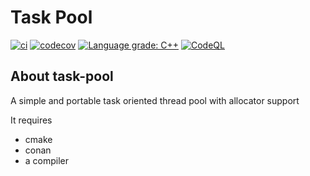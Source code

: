 # Task Pool

[![ci](https://github.com/cpp-best-practices/gui_starter_template/actions/workflows/ci.yml/badge.svg)](https://github.com/cpp-best-practices/gui_starter_template/actions/workflows/ci.yml)
[![codecov](https://codecov.io/gh/cpp-best-practices/gui_starter_template/branch/main/graph/badge.svg)](https://codecov.io/gh/cpp-best-practices/gui_starter_template)
[![Language grade: C++](https://img.shields.io/lgtm/grade/cpp/github/cpp-best-practices/gui_starter_template)](https://lgtm.com/projects/g/cpp-best-practices/gui_starter_template/context:cpp)
[![CodeQL](https://github.com/cpp-best-practices/gui_starter_template/actions/workflows/codeql-analysis.yml/badge.svg)](https://github.com/cpp-best-practices/gui_starter_template/actions/workflows/codeql-analysis.yml)

## About task-pool

A simple and portable task oriented thread pool with allocator support

It requires

 * cmake
 * conan
 * a compiler


